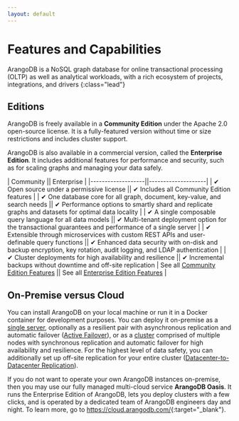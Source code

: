 ```yaml
---
layout: default
---
```

# Features and Capabilities

ArangoDB is a NoSQL graph database for online transactional processing (OLTP)
as well as analytical workloads, with a rich ecosystem of projects, integrations,
and drivers
{:class="lead"}

## Editions

ArangoDB is freely available in a **Community Edition** under the Apache 2.0
open-source license. It is a fully-featured version without time or size
restrictions and includes cluster support.

ArangoDB is also available in a commercial version, called the
**Enterprise Edition**. It includes additional features for performance and
security, such as for scaling graphs and managing your data safely.

|     Community     ||     Enterprise     |
|-------------------||--------------------|
| ✔ Open source under a permissive license || ✔ Includes all Community Edition features |
| ✔ One database core for all graph, document, key-value, and search needs || ✔ Performance options to smartly shard and replicate graphs and datasets for optimal data locality |
| ✔ A single composable query language for all data models || ✔ Multi-tenant deployment option for the transactional guarantees and performance of a single server |
| ✔ Extensible through microservices with custom REST APIs and user-definable query functions || ✔ Enhanced data security with on-disk and backup encryption, key rotation, audit logging, and LDAP authentication |
| ✔ Cluster deployments for high availability and resilience || ✔ Incremental backups without downtime and off-site replication
| See all [Community Edition Features](features-community-edition.html) || See all [Enterprise Edition Features](features-enterprise-edition.html) |

## On-Premise versus Cloud

You can install ArangoDB on your local machine or run it in a Docker container
for development purposes. You can deploy it on-premise as a
[single server](architecture-deployment-modes-single-instance.html), optionally
as a resilient pair with asynchronous replication and automatic failover
([Active Failover](architecture-deployment-modes-active-failover-architecture.html)),
or as a [cluster](architecture-deployment-modes-cluster-architecture.html)
comprised of multiple nodes with synchronous replication and automatic failover
for high availability and resilience. For the highest level of data safety,
you can additionally set up off-site replication for your entire cluster
([Datacenter-to-Datacenter Replication](arangosync.html)).

If you do not want to operate your own ArangoDB instances on-premise, then
you may use our fully managed multi-cloud service **ArangoDB Oasis**.
It runs the Enterprise Edition of ArangoDB, lets you deploy clusters with a
few clicks, and is operated by a dedicated team of ArangoDB engineers day and
night. To learn more, go to <https://cloud.arangodb.com/>{:target="_blank"}.
